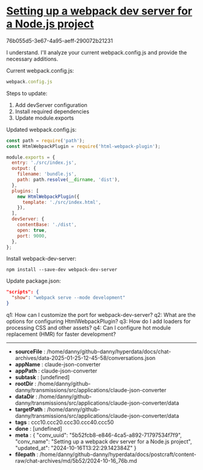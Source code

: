# [Setting up a webpack dev server for a Node.js project](https://claude.ai/chat/5b52fcb8-e846-4ca5-a892-71797534f7f9)

76b055d5-3e67-4a95-aeff-290072b21231

 I understand. I'll analyze your current webpack.config.js and provide the necessary additions.

Current webpack.config.js:
```javascript
webpack.config.js
```

Steps to update:
1. Add devServer configuration
2. Install required dependencies
3. Update module.exports

Updated webpack.config.js:
```javascript
const path = require('path');
const HtmlWebpackPlugin = require('html-webpack-plugin');

module.exports = {
  entry: './src/index.js',
  output: {
    filename: 'bundle.js',
    path: path.resolve(__dirname, 'dist'),
  },
  plugins: [
    new HtmlWebpackPlugin({
      template: './src/index.html',
    }),
  ],
  devServer: {
    contentBase: './dist',
    open: true,
    port: 9000,
  },
};
```

Install webpack-dev-server:
```
npm install --save-dev webpack-dev-server
```

Update package.json:
```json
"scripts": {
  "show": "webpack serve --mode development"
}
```

q1: How can I customize the port for webpack-dev-server?
q2: What are the options for configuring HtmlWebpackPlugin?
q3: How do I add loaders for processing CSS and other assets?
q4: Can I configure hot module replacement (HMR) for faster development?

---

* **sourceFile** : /home/danny/github-danny/hyperdata/docs/chat-archives/data-2025-01-25-12-45-58/conversations.json
* **appName** : claude-json-converter
* **appPath** : claude-json-converter
* **subtask** : [undefined]
* **rootDir** : /home/danny/github-danny/transmissions/src/applications/claude-json-converter
* **dataDir** : /home/danny/github-danny/transmissions/src/applications/claude-json-converter/data
* **targetPath** : /home/danny/github-danny/transmissions/src/applications/claude-json-converter/data
* **tags** : ccc10.ccc20.ccc30.ccc40.ccc50
* **done** : [undefined]
* **meta** : {
  "conv_uuid": "5b52fcb8-e846-4ca5-a892-71797534f7f9",
  "conv_name": "Setting up a webpack dev server for a Node.js project",
  "updated_at": "2024-10-16T13:22:29.142384Z"
}
* **filepath** : /home/danny/github-danny/hyperdata/docs/postcraft/content-raw/chat-archives/md/5b52/2024-10-16_76b.md